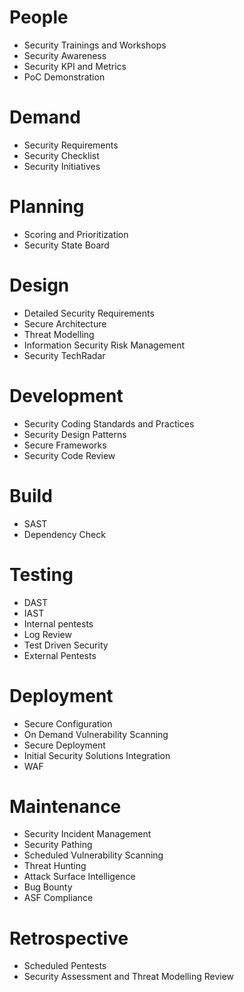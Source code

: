 # People
- Security Trainings and Workshops
- Security Awareness
- Security KPI and Metrics
- PoC Demonstration

# Demand
- Security Requirements
- Security Checklist
- Security Initiatives

# Planning
- Scoring and Prioritization
- Security State Board

# Design
- Detailed Security Requirements
- Secure Architecture
- Threat Modelling
- Information Security Risk Management
- Security TechRadar

# Development
- Security Coding Standards and Practices
- Security Design Patterns
- Secure Frameworks
- Security Code Review

# Build
- SAST
- Dependency Check

# Testing
- DAST
- IAST
- Internal pentests
- Log Review
- Test Driven Security
- External Pentests

# Deployment
- Secure Configuration
- On Demand Vulnerability Scanning
- Secure Deployment
- Initial Security Solutions Integration
- WAF

# Maintenance
- Security Incident Management
- Security Pathing
- Scheduled Vulnerability Scanning
- Threat Hunting
- Attack Surface Intelligence
- Bug Bounty
- ASF Compliance

# Retrospective
- Scheduled Pentests
- Security Assessment and Threat Modelling Review
